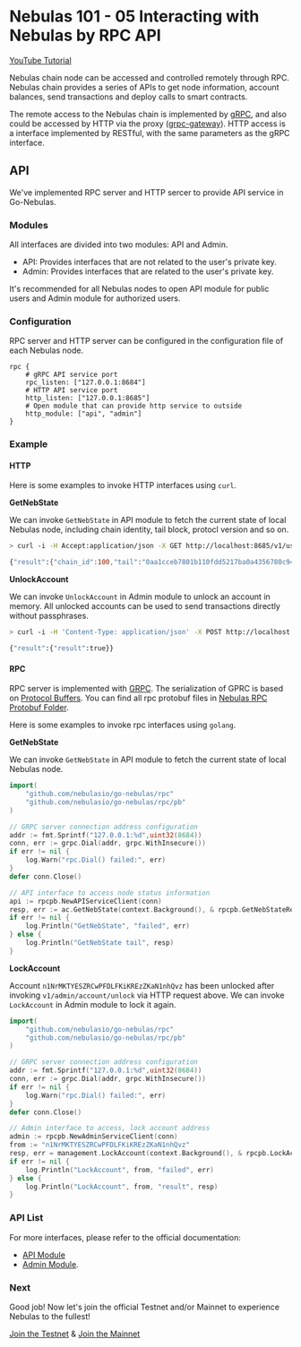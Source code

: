# Nebulas 101 - 05 Interacting with Nebulas by RPC API

[YouTube Tutorial](https://www.youtube.com/watch?v=to3tkwFjVXo)

Nebulas chain node can be accessed and controlled remotely through RPC. Nebulas chain provides a series of APIs to get node information, account balances, send transactions and deploy calls to smart contracts.

The remote access to the Nebulas chain is implemented by [gRPC](https://grpc.io), and also could be accessed by HTTP via the proxy \([grpc-gateway](https://github.com/grpc-ecosystem/grpc-gateway)\). HTTP access is a interface implemented by RESTful, with the same parameters as the gRPC interface.

## API

We've implemented RPC server and HTTP sercer to provide API service in Go-Nebulas.

### Modules

All interfaces are divided into two modules: API and Admin.

* API: Provides interfaces that are not related to the user's private key.
* Admin: Provides interfaces that are related to the user's private key.

It's recommended for all Nebulas nodes to open API module for public users and Admin module for authorized users.

### Configuration

RPC server and HTTP server can be configured in the configuration file of each Nebulas node.

```text
rpc {
    # gRPC API service port
    rpc_listen: ["127.0.0.1:8684"]
    # HTTP API service port
    http_listen: ["127.0.0.1:8685"]
    # Open module that can provide http service to outside
    http_module: ["api", "admin"]
}
```

### Example

#### HTTP

Here is some examples to invoke HTTP interfaces using `curl`.

**GetNebState**

We can invoke `GetNebState` in API module to fetch the current state of local Nebulas node, including chain identity, tail block, protocl version and so on.

```bash
> curl -i -H Accept:application/json -X GET http://localhost:8685/v1/user/nebstate

{"result":{"chain_id":100,"tail":"0aa1cceb7801b110fdd5217ba0a4356780c940133924d1c1a4eb60336934dab1","lib":"0000000000000000000000000000000000000000000000000000000000000000","height":"479","protocol_version":"/neb/1.0.0","synchronized":false,"version":"0.7.0"}}
```

**UnlockAccount**

We can invoke `UnlockAccount` in Admin module to unlock an account in memory. All unlocked accounts can be used to send transactions directly without passphrases.

```bash
> curl -i -H 'Content-Type: application/json' -X POST http://localhost:8685/v1/admin/account/unlock -d '{"address":"n1NrMKTYESZRCwPFDLFKiKREzZKaN1nhQvz", "passphrase": "passphrase"}'

{"result":{"result":true}}
```

#### RPC

RPC server is implemented with [GRPC](https://grpc.io/). The serialization of GPRC is based on [Protocol Buffers](https://github.com/google/protobuf). You can find all rpc protobuf files in [Nebulas RPC Protobuf Folder](https://github.com/nebulasio/go-nebulas/tree/develop/rpc/pb).

Here is some examples to invoke rpc interfaces using `golang`.

**GetNebState**

We can invoke `GetNebState` in API module to fetch the current state of local Nebulas node.

```go
import(
    "github.com/nebulasio/go-nebulas/rpc"
    "github.com/nebulasio/go-nebulas/rpc/pb"
)

// GRPC server connection address configuration
addr := fmt.Sprintf("127.0.0.1:%d",uint32(8684))
conn, err := grpc.Dial(addr, grpc.WithInsecure())
if err != nil {
    log.Warn("rpc.Dial() failed:", err)
}
defer conn.Close()

// API interface to access node status information
api := rpcpb.NewAPIServiceClient(conn)
resp, err := ac.GetNebState(context.Background(), & rpcpb.GetNebStateRequest {})
if err != nil {
    log.Println("GetNebState", "failed", err)
} else {
    log.Println("GetNebState tail", resp)
}
```

**LockAccount**

Account `n1NrMKTYESZRCwPFDLFKiKREzZKaN1nhQvz` has been unlocked after invoking `v1/admin/account/unlock` via HTTP request above. We can invoke `LockAccount` in Admin module to lock it again.

```go
import(
    "github.com/nebulasio/go-nebulas/rpc"
    "github.com/nebulasio/go-nebulas/rpc/pb"
)

// GRPC server connection address configuration
addr := fmt.Sprintf("127.0.0.1:%d",uint32(8684))
conn, err := grpc.Dial(addr, grpc.WithInsecure())
if err != nil {
    log.Warn("rpc.Dial() failed:", err)
}
defer conn.Close()

// Admin interface to access, lock account address
admin := rpcpb.NewAdminServiceClient(conn)
from := "n1NrMKTYESZRCwPFDLFKiKREzZKaN1nhQvz"
resp, err = management.LockAccount(context.Background(), & rpcpb.LockAccountRequest {Address: from})
if err != nil {
    log.Println("LockAccount", from, "failed", err)
} else {
    log.Println("LockAccount", from, "result", resp)
}
```

### API List

For more interfaces, please refer to the official documentation:

* [API Module](../../dapp-development/rpc/rpc.md)
* [Admin Module](../../dapp-development/rpc/rpc_admin.md).

### Next

Good job! Now let's join the official Testnet and/or Mainnet to experience Nebulas to the fullest!

[Join the Testnet](../testnet.md) & [Join the Mainnet](../mainnet.md)

